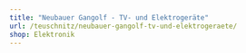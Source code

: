 ```yaml
---
title: "Neubauer Gangolf - TV- und Elektrogeräte"
url: /teuschnitz/neubauer-gangolf-tv-und-elektrogeraete/
shop: Elektronik
---
```

